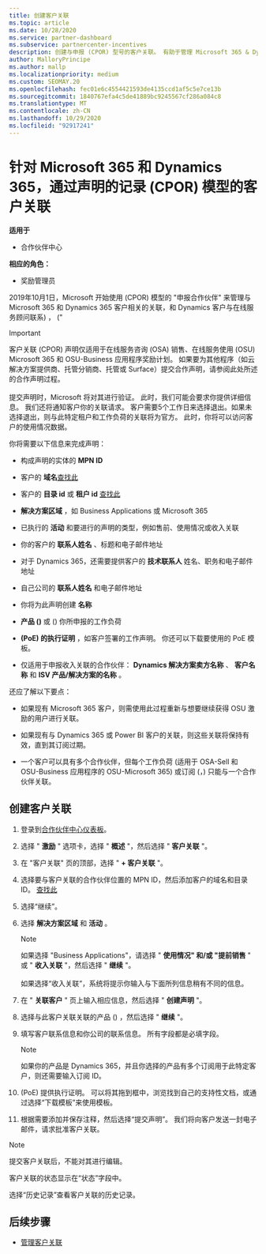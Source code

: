 ```yaml
---
title: 创建客户关联
ms.topic: article
ms.date: 10/28/2020
ms.service: partner-dashboard
ms.subservice: partnercenter-incentives
description: 创建与申报 (CPOR) 型号的客户关联。 有助于管理 Microsoft 365 & Dynamics 365 客户的销售、使用情况、奖励。
author: MalloryPrincipe
ms.author: mallp
ms.localizationpriority: medium
ms.custom: SEOMAY.20
ms.openlocfilehash: fec01e6c4554421593de4135ccd1af5c5e7ce13b
ms.sourcegitcommit: 1840767efa4c5de41889bc9245567cf286a084c8
ms.translationtype: MT
ms.contentlocale: zh-CN
ms.lasthandoff: 10/29/2020
ms.locfileid: "92917241"
---
```

# <a name="customer-associations-via-the-claimed-partner-of-record-cpor-model-for-microsoft-365-and-dynamics-365"></a>针对 Microsoft 365 和 Dynamics 365，通过声明的记录 (CPOR) 模型的客户关联

**适用于**

- 合作伙伴中心

**相应的角色：**

- 奖励管理员

2019年10月1日，Microsoft 开始使用 (CPOR) 模型的 "申报合作伙伴" 来管理与 Microsoft 365 和 Dynamics 365 客户相关的关联，和 Dynamics 客户与在线服务顾问联系) ， ("

>[!Important]
> 客户关联 (CPOR) 声明仅适用于在线服务咨询 (OSA) 销售、在线服务使用 (OSU) Microsoft 365 和 OSU-Business 应用程序奖励计划。 如果要为其他程序（如云解决方案提供商、托管分销商、托管或 Surface）提交合作声明，请参阅此处所述的合作声明过程。 <br><br>提交声明时，Microsoft 将对其进行验证。 此时，我们可能会要求你提供详细信息。 我们还将通知客户你的关联请求。 客户需要5个工作日来选择退出。如果未选择退出，则与此特定租户和工作负荷的关联将为官方。 此时，你将可以访问客户的使用情况数据。 

你将需要以下信息来完成声明：

- 构成声明的实体的 **MPN ID**

- 客户的 **域名**[查找此](find-ids-and-domain-names.md)

- 客户的 **目录 id** 或 **租户 id** [查找此](find-ids-and-domain-names.md)

- **解决方案区域** ，如 Business Applications 或 Microsoft 365

- 已执行的 **活动** 和要进行的声明的类型，例如售前、使用情况或收入关联

- 你的客户的 **联系人姓名** 、标题和电子邮件地址

- 对于 Dynamics 365，还需要提供客户的 **技术联系人** 姓名、职务和电子邮件地址

- 自己公司的 **联系人姓名** 和电子邮件地址

- 你将为此声明创建 **名称**

- **产品 ()** 或 () 你所申报的工作负荷

- **(PoE) 的执行证明** ，如客户签署的工作声明。 你还可以下载要使用的 PoE 模板。

- 仅适用于申报收入关联的合作伙伴： **Dynamics 解决方案卖方名称** 、 **客户名称** 和 **ISV 产品/解决方案的名称** 。 

还应了解以下要点：

- 如果现有 Microsoft 365 客户，则需使用此过程重新与想要继续获得 OSU 激励的用户进行关联。

- 如果现有与 Dynamics 365 或 Power BI 客户的关联，则这些关联将保持有效，直到其订阅过期。

- 一个客户可以具有多个合作伙伴，但每个工作负荷 (适用于 OSA-Sell 和 OSU-Business 应用程序的 OSU-Microsoft 365) 或订阅 (，) 只能与一个合作伙伴关联。

## <a name="create-a-customer-association"></a>创建客户关联

1. 登录到[合作伙伴中心仪表板](https://partner.microsoft.com/dashboard/)。

2. 选择 " **激励** " 选项卡，选择 " **概述** "，然后选择 " **客户关联** "。

3. 在 "客户关联" 页的顶部，选择 " **+ 客户关联** "。

4. 选择要与客户关联的合作伙伴位置的 MPN ID，然后添加客户的域名和目录 ID。 [查找此](find-ids-and-domain-names.md)

5. 选择“继续”。

6. 选择 **解决方案区域** 和 **活动** 。 

   >[!Note]
   >
   >如果选择 "Business Applications"，请选择 " **使用情况" 和/或 "提前销售** " 或 " **收入关联** "，然后选择 " **继续** "。 
   <br><br>如果选择“收入关联”，系统将提示你输入与下面所列信息稍有不同的信息。

7. 在 " **关联客户** " 页上输入相应信息，然后选择 " **创建声明** "。

8. 选择与此客户关联关联的产品 () ，然后选择 " **继续** "。

9. 填写客户联系信息和你公司的联系信息。 所有字段都是必填字段。 

   >[!NOTE]
   >如果你的产品是 Dynamics 365，并且你选择的产品有多个订阅用于此特定客户，则还需要输入订阅 ID。

10.  (PoE) 提供执行证明。 可以将其拖到框中，浏览找到自己的支持性文档，或通过选择“下载模板”来使用模板。 

11. 根据需要添加并保存注释，然后选择“提交声明”。 我们将向客户发送一封电子邮件，请求批准客户关联。

   >[!NOTE]
   >提交客户关联后，不能对其进行编辑。

客户关联的状态显示在“状态”字段中。

选择“历史记录”查看客户关联的历史记录。

## <a name="next-steps"></a>后续步骤

- [管理客户关联](incentives-manage-customer-associations.md)